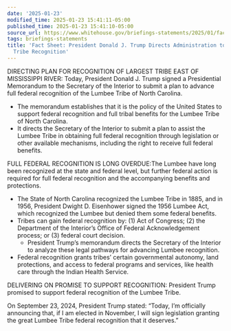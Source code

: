```yaml
---
date: '2025-01-23'
modified_time: 2025-01-23 15:41:11-05:00
published_time: 2025-01-23 15:41:10-05:00
source_url: https://www.whitehouse.gov/briefings-statements/2025/01/fact-sheet-president-donald-j-trump-directs-administration-to-advance-lumbee-tribe-recognition/
tags: briefings-statements
title: 'Fact Sheet: President Donald J. Trump Directs Administration to Advance Lumbee
  Tribe Recognition'
---
```

 
DIRECTING PLAN FOR RECOGNITION OF LARGEST TRIBE EAST OF MISSISSIPPI
RIVER: Today, President Donald J. Trump signed a Presidential Memorandum
to the Secretary of the Interior to submit a plan to advance full
federal recognition of the Lumbee Tribe of North Carolina.

-   The memorandum establishes that it is the policy of the United
    States to support federal recognition and full tribal benefits for
    the Lumbee Tribe of North Carolina.
-   It directs the Secretary of the Interior to submit a plan to assist
    the Lumbee Tribe in obtaining full federal recognition through
    legislation or other available mechanisms, including the right to
    receive full federal benefits.  

FULL FEDERAL RECOGNITION IS LONG OVERDUE:The Lumbee have long been
recognized at the state and federal level, but further federal action is
required for full federal recognition and the accompanying benefits and
protections.

-   The State of North Carolina recognized the Lumbee Tribe in 1885, and
    in 1956, President Dwight D. Eisenhower signed the 1956 Lumbee Act,
    which recognized the Lumbee but denied them some federal benefits.
-   Tribes can gain federal recognition by: (1) Act of Congress; (2) the
    Department of the Interior’s Office of Federal Acknowledgement
    process; or (3) federal court decision.
    -   President Trump’s memorandum directs the Secretary of the
        Interior to analyze these legal pathways for advancing Lumbee
        recognition.
-   Federal recognition grants tribes’ certain governmental autonomy,
    land protections, and access to federal programs and services, like
    health care through the Indian Health Service.

DELIVERING ON PROMISE TO SUPPORT RECOGNITION: President Trump promised
to support federal recognition of the Lumbee Tribe.

On September 23, 2024, President Trump stated: “Today, I’m officially
announcing that, if I am elected in November, I will sign legislation
granting the great Lumbee Tribe federal recognition that it deserves.”
